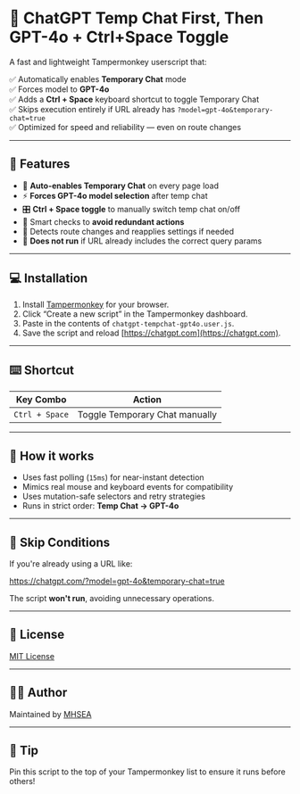 # 🔄 ChatGPT Temp Chat First, Then GPT-4o + Ctrl+Space Toggle

A fast and lightweight Tampermonkey userscript that:

✅ Automatically enables **Temporary Chat** mode  
✅ Forces model to **GPT-4o**  
✅ Adds a **Ctrl + Space** keyboard shortcut to toggle Temporary Chat  
✅ Skips execution entirely if URL already has `?model=gpt-4o&temporary-chat=true`  
✅ Optimized for speed and reliability — even on route changes

---

## 🚀 Features

- 🧠 **Auto-enables Temporary Chat** on every page load
- ⚡ **Forces GPT-4o model selection** after temp chat
- 🎛️ **Ctrl + Space toggle** to manually switch temp chat on/off
- 🧪 Smart checks to **avoid redundant actions**
- 🔁 Detects route changes and reapplies settings if needed
- 🛑 **Does not run** if URL already includes the correct query params

---

## 💻 Installation

1. Install [Tampermonkey](https://www.tampermonkey.net/) for your browser.
2. Click “Create a new script” in the Tampermonkey dashboard.
3. Paste in the contents of `chatgpt-tempchat-gpt4o.user.js`.
4. Save the script and reload [https://chatgpt.com](https://chatgpt.com).

---

## ⌨️ Shortcut

| Key Combo     | Action                         |
|---------------|--------------------------------|
| `Ctrl + Space`| Toggle Temporary Chat manually |

---

## 🧩 How it works

- Uses fast polling (`15ms`) for near-instant detection
- Mimics real mouse and keyboard events for compatibility
- Uses mutation-safe selectors and retry strategies
- Runs in strict order: **Temp Chat → GPT-4o**

---

## 🛑 Skip Conditions

If you're already using a URL like:

https://chatgpt.com/?model=gpt-4o&temporary-chat=true

The script **won't run**, avoiding unnecessary operations.

---

## 📜 License

[MIT License](LICENSE)

---

## 👨‍💻 Author

Maintained by [MHSEA](https://github.com/MHSEA)

---

## 🧠 Tip

Pin this script to the top of your Tampermonkey list to ensure it runs before others!
